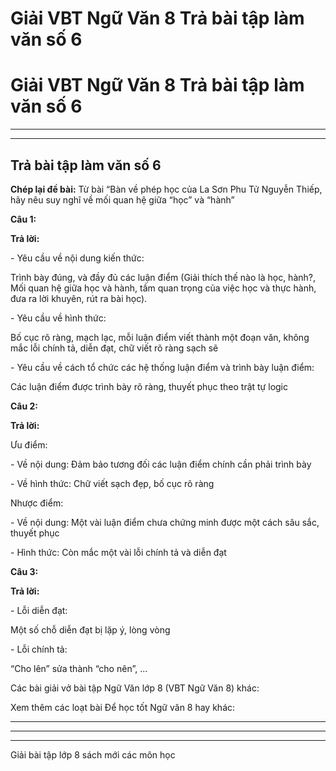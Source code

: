 # Giải VBT Ngữ Văn 8 Trả bài tập làm văn số 6

# Giải VBT Ngữ Văn 8 Trả bài tập làm văn số 6

* * *

* * *

## Trả bài tập làm văn số 6

**Chép lại đề bài:** Từ bài “Bàn về phép học của La Sơn Phu Tử Nguyễn Thiếp, hãy nêu suy nghĩ về mối quan hệ giữa “học” và “hành” 

**Câu 1:**

**Trả lời:**

\- Yêu cầu về nội dung kiến thức: 

Trình bày đúng, và đầy đủ các luận điểm (Giải thích thế nào là học, hành?, Mối quan hệ giữa học và hành, tầm quan trọng của việc học và thực hành, đưa ra lời khuyên, rút ra bài học). 

\- Yêu cầu về hình thức: 

Bố cục rõ ràng, mạch lạc, mỗi luận điểm viết thành một đoạn văn, không mắc lỗi chính tả, diễn đạt, chữ viết rõ ràng sạch sẽ 

\- Yêu cầu về cách tổ chức các hệ thống luận điểm và trình bày luận điểm: 

Các luận điểm được trình bày rõ ràng, thuyết phục theo trật tự logic 

**Câu 2:**

**Trả lời:**

Ưu điểm: 

\- Về nội dung: Đảm bảo tương đối các luận điểm chính cần phải trình bày 

\- Về hình thức: Chữ viết sạch đẹp, bố cục rõ ràng 

Nhược điểm: 

\- Về nội dung: Một vài luận điểm chưa chứng minh được một cách sâu sắc, thuyết phục 

\- Hình thức: Còn mắc một vài lỗi chính tả và diễn đạt 

**Câu 3:**

**Trả lời:**

\- Lỗi diễn đạt: 

Một số chỗ diễn đạt bị lặp ý, lòng vòng 

\- Lỗi chính tả: 

“Cho lên” sửa thành “cho nên”, ... 

Các bài giải vở bài tập Ngữ Văn lớp 8 (VBT Ngữ Văn 8) khác:

Xem thêm các loạt bài Để học tốt Ngữ văn 8 hay khác:

* * *

* * *

* * *

Giải bài tập lớp 8 sách mới các môn học
